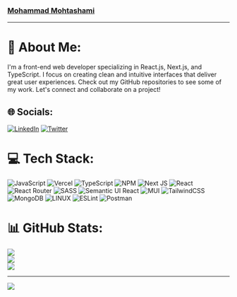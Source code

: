 ### [Mohammad Mohtashami](https://github.com/M-Mohtashami)
---
# 💫 About Me:
I'm a front-end web developer specializing in React.js, Next.js, and TypeScript. I focus on creating clean and intuitive interfaces that deliver great user experiences. Check out my GitHub repositories to see some of my work. Let's connect and collaborate on a project!


## 🌐 Socials:
[![LinkedIn](https://img.shields.io/badge/LinkedIn-%230077B5.svg?logo=linkedin&logoColor=white)](https://linkedin.com/in/https://www.linkedin.com/in/mohammad-mohtashami-85a74b86/) [![Twitter](https://img.shields.io/badge/Twitter-%231DA1F2.svg?logo=Twitter&logoColor=white)](https://twitter.com/https://twitter.com/MMohtashami2) 

# 💻 Tech Stack:
![JavaScript](https://img.shields.io/badge/javascript-%23323330.svg?style=for-the-badge&logo=javascript&logoColor=%23F7DF1E) ![Vercel](https://img.shields.io/badge/vercel-%23000000.svg?style=for-the-badge&logo=vercel&logoColor=white) ![TypeScript](https://img.shields.io/badge/typescript-%23007ACC.svg?style=for-the-badge&logo=typescript&logoColor=white) ![NPM](https://img.shields.io/badge/NPM-%23000000.svg?style=for-the-badge&logo=npm&logoColor=white) ![Next JS](https://img.shields.io/badge/Next-black?style=for-the-badge&logo=next.js&logoColor=white) ![React](https://img.shields.io/badge/react-%2320232a.svg?style=for-the-badge&logo=react&logoColor=%2361DAFB) ![React Router](https://img.shields.io/badge/React_Router-CA4245?style=for-the-badge&logo=react-router&logoColor=white) ![SASS](https://img.shields.io/badge/SASS-hotpink.svg?style=for-the-badge&logo=SASS&logoColor=white) ![Semantic UI React](https://img.shields.io/badge/Semantic%20UI%20React-%2335BDB2.svg?style=for-the-badge&logo=SemanticUIReact&logoColor=white) ![MUI](https://img.shields.io/badge/MUI-%230081CB.svg?style=for-the-badge&logo=material-ui&logoColor=white) ![TailwindCSS](https://img.shields.io/badge/tailwindcss-%2338B2AC.svg?style=for-the-badge&logo=tailwind-css&logoColor=white) ![MongoDB](https://img.shields.io/badge/MongoDB-%234ea94b.svg?style=for-the-badge&logo=mongodb&logoColor=white) ![LINUX](https://img.shields.io/badge/Linux-FCC624?style=for-the-badge&logo=linux&logoColor=black) ![ESLint](https://img.shields.io/badge/ESLint-4B3263?style=for-the-badge&logo=eslint&logoColor=white) ![Postman](https://img.shields.io/badge/Postman-FF6C37?style=for-the-badge&logo=postman&logoColor=white)
# 📊 GitHub Stats:
![](https://github-readme-stats.vercel.app/api?username=M-Mohtashami&theme=react&hide_border=false&include_all_commits=false&count_private=false)<br/>
![](https://github-readme-streak-stats.herokuapp.com/?user=M-Mohtashami&theme=react&hide_border=false)<br/>
![](https://github-readme-stats.vercel.app/api/top-langs/?username=M-Mohtashami&theme=react&hide_border=false&include_all_commits=false&count_private=false&layout=compact)

---
[![](https://visitcount.itsvg.in/api?id=M-Mohtashami&icon=6&color=1)](https://visitcount.itsvg.in)

<!-- Proudly created with GPRM ( https://gprm.itsvg.in ) -->
